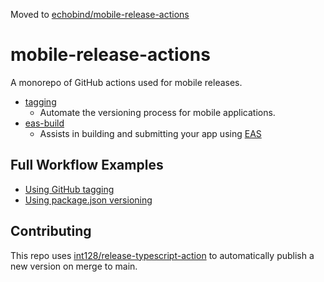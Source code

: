 Moved to [echobind/mobile-release-actions](https://github.com/echobind/mobile-release-actions)

# mobile-release-actions

A monorepo of GitHub actions used for mobile releases.

* [tagging](./tagging)
  * Automate the versioning process for mobile applications.
* [eas-build](./eas-build)
  * Assists in building and submitting your app using [EAS](https://docs.expo.dev/eas/)

## Full Workflow Examples

* [Using GitHub tagging](./examples/release-github.yml)
* [Using package.json versioning](./examples/release-package.yml)

## Contributing

This repo uses [int128/release-typescript-action](https://github.com/int128/release-typescript-action) to automatically publish a new version on merge to main.
